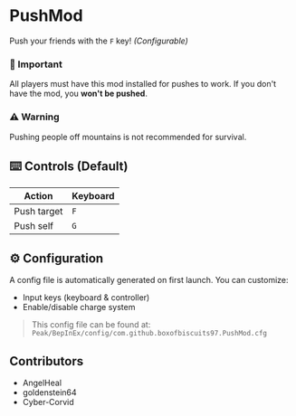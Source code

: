 # PushMod

Push your friends with the `F` key! _(Configurable)_

### 📝 Important

All players must have this mod installed for pushes to work.
If you don't have the mod, you **won't be pushed**.

### ⚠️ Warning

Pushing people off mountains is not recommended for survival.

## ⌨️ Controls (Default)

| Action                 | Keyboard |
| ---------------------- | -------- |
| Push target            | `F`      |
| Push self              | `G`      |

## ⚙️ Configuration

A config file is automatically generated on first launch. You can customize:

- Input keys (keyboard & controller)
- Enable/disable charge system

> This config file can be found at:
> `Peak/BepInEx/config/com.github.boxofbiscuits97.PushMod.cfg`

## Contributors

- AngelHeal
- goldenstein64
- Cyber-Corvid
